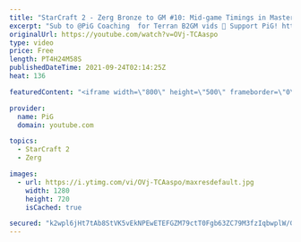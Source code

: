 ```yaml
---
title: "StarCraft 2 - Zerg Bronze to GM #10: Mid-game Timings in Masters 1 (B2GM)"
excerpt: "Sub to @PiG Coaching  for Terran B2GM vids 🐷 Support PiG! https://www.patreon.com/PiGSC2  0:00 Game 1 vs Terran. Goal: Solid openings into reactive timing attacks to win the game 14:39 Game 2 vs Zerg 32:54 Game 3 vs Protoss 38:54 Game 4 vs Protoss 1:02:21 Game 5 vs Protoss 1:19:01 Game 6 vs Zerg 1:38:40"
originalUrl: https://youtube.com/watch?v=OVj-TCAaspo
type: video
price: Free
length: PT4H24M58S
publishedDateTime: 2021-09-24T02:14:25Z
heat: 136

featuredContent: "<iframe width=\"800\" height=\"500\" frameborder=\"0\" src=\"https://www.youtube.com/embed/OVj-TCAaspo\" allow=\"accelerometer; autoplay; encrypted-media; gyroscope; picture-in-picture\" allowfullscreen></iframe>"

provider:
  name: PiG
  domain: youtube.com

topics:
  - StarCraft 2
  - Zerg

images:
  - url: https://i.ytimg.com/vi/OVj-TCAaspo/maxresdefault.jpg
    width: 1280
    height: 720
    isCached: true

secured: "k2wpl6jHt7tAb8StVK5vEkNPEwETEFGZM79ctT0Fgb63ZC79M3fzIqbwplW/Gq9f7hVrtevqrXMZDB/JnXrp18fDua1+xYS16v6OuEkV0M9xyMVGcPVDLclSButZDmvPlY1IO7ZTy7+1B4AppaPlNrP3ISq8p130wG4Luric12Rd5OYzPy3qz4ptBxzJZZBtbAi67/dmji1MmMmPbgUsMWKH55ixQ07f8dHb0fl4q2ar+CR4HCBPFGPJTJPaQ8iXu040D1TnagioRc00HEqNkaPKCyBWGFClYVVfKJNj/7PlVHrAj50dE+aBGWZiAUHV7eoTW83DVu38Kt0Ma4UPC+oN0poEG50u0q88Sj3HyUik3OJSEEYTQB+utr2llTv3fjQLcyNSIwI9tSNeBDy5IEvmfvUt0LPuMFT63msgOZs=;ZrH0sVLfQDFJ/Ro9s4Q1uQ=="
---
```


